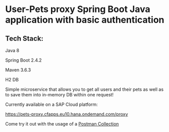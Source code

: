# User-Pets proxy Spring Boot Java application with basic authentication

## Tech Stack:

Java 8

Spring Boot 2.4.2

Maven 3.6.3

H2 DB


Simple microservice that allows you to get all users and their pets as well as to save them into in-memory DB within one request!

Currently available on a SAP Cloud platform: 

https://pets-proxy.cfapps.eu10.hana.ondemand.com/proxy

Come try it out with the usage of a [Postman Collection](../main/proxy-pets.postman_collection.json)
